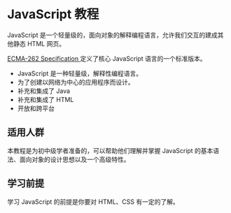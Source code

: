 # JavaScript 教程

JavaScript 是一个轻量级的，面向对象的解释编程语言，允许我们交互的建成其他静态 HTML 网页。

[ ECMA-262 Specification ](http://www.ecma-international.org/publications/index.html)定义了核心 JavaScript 语言的一个标准版本。

- JavaScript 是一种轻量级，解释性编程语言。
- 为了创建以网络为中心的应用程序而设计。
- 补充和集成了 Java
- 补充和集成了 HTML
- 开放和跨平台

## 适用人群

本教程是为初中级学者准备的，可以帮助他们理解并掌握 JavaScript 的基本语法、面向对象的设计思想以及一个高级特性。

## 学习前提

学习 JavaScript 的前提是你要对 HTML、CSS 有一定的了解。
